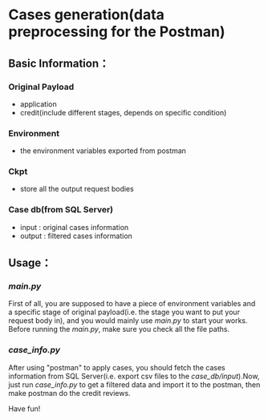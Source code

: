 # Cases generation(data preprocessing for the Postman)
## Basic Information：
### Original Payload
* application
* credit(include different stages, depends on specific condition)

### Environment 
* the environment variables exported from postman

### Ckpt
* store all the output request bodies

### Case db(from SQL Server)
* input : original cases information 
* output : filtered cases information

## Usage：
### *main.py*
First of all, you are supposed to have a piece of environment variables and a specific stage of original payload(i.e. the stage you want to put your request body in), and you would mainly use *main.py* to start your works. Before running the *main.py*, make sure you check all the file paths.

### *case_info.py* 
After using "postman" to apply cases, you should fetch the cases information from SQL Server(i.e. export csv files to the *case_db/input*).Now, just run *case_info.py* to get a filtered data and import it to the postman, then make postman do the credit reviews.

Have fun!

